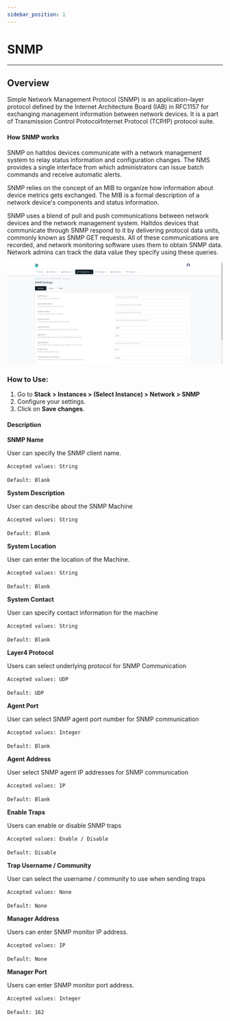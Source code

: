 ```yaml
---
sidebar_position: 1
---
```


# SNMP

---

## Overview

Simple Network Management Protocol (SNMP) is an application–layer protocol defined by the Internet Architecture Board (IAB) in RFC1157 for exchanging management information between network devices. It is a part of Transmission Control Protocol⁄Internet Protocol (TCP⁄IP) protocol suite.

#### How SNMP works

SNMP on haltdos devices communicate with a network management system to relay status information and configuration changes. The NMS provides a single interface from which administrators can issue batch commands and receive automatic alerts.

SNMP relies on the concept of an MIB to organize how information about device metrics gets exchanged. The MIB is a formal description of a network device's components and status information.

SNMP uses a blend of pull and push communications between network devices and the network management system. Haltdos devices that communicate through SNMP respond to it by delivering protocol data units, commonly known as SNMP GET requests. All of these communications are recorded, and network monitoring software uses them to obtain SNMP data. Network admins can track the data value they specify using these queries.

![snmp](/img/platform/v8/docs/snmp.png)

### How to Use:

1. Go to **Stack > Instances > (Select Instance) > Network > SNMP**
2. Configure your settings.
3. Click on **Save changes**.

#### Description

**SNMP Name** 

User can specify the SNMP client name.

    Accepted values: String

    Default: Blank 

**System Description** 

User can describe about the SNMP Machine

    Accepted values: String

    Default: Blank 

**System Location**

User can enter the location of the Machine.

    Accepted values: String

    Default: Blank 

**System Contact**

User can specify contact information for the machine

    Accepted values: String

    Default: Blank 

**Layer4 Protocol**

Users can select underlying protocol for SNMP Communication

    Accepted values: UDP

    Default: UDP 

**Agent Port**

User can select SNMP agent port number for SNMP communication

    Accepted values: Integer

    Default: Blank 

**Agent Address**

User select SNMP agent IP addresses for SNMP communication

    Accepted values: IP

    Default: Blank 

**Enable Traps**

Users can enable or disable SNMP traps

    Accepted values: Enable / Disable

    Default: Disable 

**Trap Username / Community**

User can select the username / community to use when sending traps

    Accepted values: None

    Default: None 

**Manager Address**

Users can enter SNMP monitor IP address.

    Accepted values: IP

    Default: None 

**Manager Port**

Users can enter SNMP monitor port address.

    Accepted values: Integer

    Default: 162 








